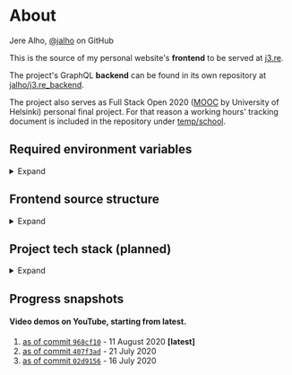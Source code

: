 # About

Jere Alho, [@jalho](https://github.com/jalho) on GitHub

This is the source of my personal website's **frontend** to be served at [j3.re](http://j3.re/).

The project's GraphQL **backend** can be found in its own repository at [jalho/j3.re_backend](https://github.com/jalho/j3.re_backend).

The project also serves as Full Stack Open 2020 ([MOOC](https://fullstackopen.com/) by University of Helsinki) personal final project. For that reason a working hours' tracking document is included in the repository under [temp/school](https://github.com/jalho/j3.re/blob/master/temp/school/Työaikakirjanpito.md).

## Required environment variables

<details>
<summary>Expand</summary>

Environment variables are excluded from version control by convention. They must be added manually to the environment.

Create a `.env` file in the root directory of the client with content of shape:

    REACT_APP_KEY1=VALUE1
    REACT_APP_KEY2=VALUE2

> [Note:](https://create-react-app.dev/docs/adding-custom-environment-variables/) You must create custom environment variables beginning with `REACT_APP_`.

| required for | key | value | note |
|-|-|-|-|
| backend use | `REACT_APP_BACKEND_URI` | `https://j3re-backend.herokuapp.com/` | may change |
</details>

## Frontend source structure

<details>
    <summary>Expand</summary>

*as of 5 August 2020*
```
src
¦   App.tsx                             # single page app's base
¦   AppLoader.tsx                       # load "App", and meanwhile render "Landing" as fallback
¦   i18n.ts                             # internationalization of the UI
¦   index.tsx                           # entry point
¦   react-app-env.d.ts                  # Create React App (CRA) types
¦   
+---components                          # components and their styles
¦       ...
¦       
+---resources               
¦       translations.ts                 # UI texts in available languages
¦       
+---state                               # Redux utility
¦   ¦   actionCreators.ts               # dispatchable actions
¦   ¦   rootReducer.ts                  # combined reducers
¦   ¦   store.ts                        # Redux store
¦   ¦   
¦   +---reducers                        # reducers to be combined in rootReducer
¦           ...
¦       
+---styles
¦       main.scss                       # the main Sass file
¦       _constants.scss                 # variables used across stylesheets
¦       _mixins.scss                    # mixins used across stylesheets
¦       
+---types
¦       index.d.ts                      # own types
¦       
+---views                               # modules for different views in the UI
    +---cv
    ¦       ...
    ¦       
    +---home                            # rendered after "landing"
    ¦       ...
    ¦       
    +---landing                         # rendered first (for minimum time and as fallback)
    ¦       ...
    ¦       
    +---leave_note
    ¦       ...
    ¦       
    +---login
    ¦       ...
    ¦       
    +---portfolio
            ...
```
</details>

## Project tech stack (planned)

<details>
<summary>Expand</summary>

| *tech* | *utility* | *docs* | *implemented* |
|--|--|--|--|
|||||
| **React** |
|||||
| Create React App | bootstrapping | [create-react-app.dev](https://create-react-app.dev/docs/getting-started) | ✔️ |
| React Redux | state management | [react-redux.js.org](https://react-redux.js.org/) | ✔️ |
| React Bootstrap | component library  |[react-bootstrap.github.io](https://react-bootstrap.github.io/) | ✔️ |
| React Router | app routing | [reactrouter.com](https://reactrouter.com/web/guides/quick-start) | ✔️ |
| React i18next | internationalization | [react.i18next.com](https://react.i18next.com/guides/quick-start) | ✔️ |
| React Icons | icons | [react-icons.github.io](https://react-icons.github.io/react-icons/) | ✔️ |
|||||
| **database** ||||
|||||
| GraphQL | data query language | see *Apollo* | ✔️ |
| Apollo | GraphQL implementation | [apollographql.com](https://www.apollographql.com/docs/) | ✔️ |
| MongoDB | database | [docs.mongodb.com](https://docs.mongodb.com/) | ✔️ |
| mongoose | MongoDB implementation | [mongoosejs.com](https://mongoosejs.com/docs/) | ✔️ |
|||||
| **miscellaneous** ||||
|||||
| Sass | style preprocessor | [sass-lang.com](https://sass-lang.com/documentation) | ✔️ |
| TypeScript | main programming language | [typescriptlang.org](https://www.typescriptlang.org/docs/home.html) | ✔️ |
| Node.js | runtime environment | [nodejs.org](https://nodejs.org/en/docs/) | ✔️ |
|||||
| **deployment** ||||
|||||
| Vercel | hosting frontend | [vercel.com](https://vercel.com/docs) | ✔️ |
| Heroku | hosting backend | [devcenter.heroku.com](https://devcenter.heroku.com/) | ✔️ |
| EuroDNS | domain name registrar | [eurodns.com](https://www.eurodns.com/) | ✔️ |

---
</details>

## Progress snapshots

#### Video demos on YouTube, starting from latest.

 1. [as of commit `968cf10`](https://youtu.be/XYn0gqTw7MI) - 11 August 2020 **[latest]**
 2. [as of commit `407f3ad`](https://youtu.be/r0ZoqIL1H2g) - 21 July 2020
 3. [as of commit `02d9156`](https://youtu.be/w4ucXlW8Zhg) - 16 July 2020